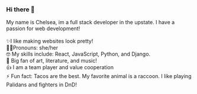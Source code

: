 ### Hi there 👋
My name is Chelsea, im a full stack developer in the upstate. I have a passion for web development! 
<br>
<br>
✨I like making websites look pretty!
<br>
🏳️‍⚧️Pronouns: she/her
<br>
🤓 My skills include: React, JavaScript, Python, and Django. 
<br>
🎨 Big fan of art, literature, and music!
<br> 
👍 I am a team player and value cooperation
<br>
⚡ Fun fact: Tacos are the best.  My favorite animal is a raccoon. I like playing Palidans and fighters in DnD!  

<!--
**cswebdev/cswebdev** is a ✨ _special_ ✨ repository because its `README.md` (this file) appears on your GitHub profile.

Here are some ideas to get you started:

- 🔭 I’m currently working on  
- 🌱 I’m currently learning ...
- 👯 I’m looking to collaborate on ...
- 🤔 I’m looking for help with ...
- 💬 Ask me about ...
- 📫 How to reach me: ...
- 😄 Pronouns: she/her
- ⚡ Fun fact: ...
-->
